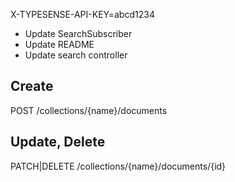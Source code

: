 X-TYPESENSE-API-KEY=abcd1234

* Update SearchSubscriber
* Update README
* Update search controller

## Create

POST /collections/{name}/documents

## Update, Delete

PATCH|DELETE /collections/{name}/documents/{id}
